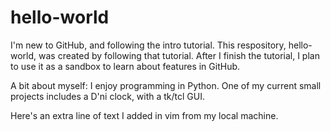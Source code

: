 # hello-world

I'm new to GitHub, and following the intro tutorial. This respository, hello-world, was created by following that tutorial. After I finish the tutorial, I plan to use it as a sandbox to learn about features in GitHub.

A bit about myself:
I enjoy programming in Python. One of my current small projects includes a D'ni clock, with a tk/tcl GUI.

Here's an extra line of text I added in vim from my local machine.

